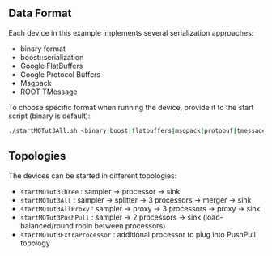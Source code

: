 ## Data Format

Each device in this example implements several serialization approaches:

- binary format
- boost::serialization
- Google FlatBuffers
- Google Protocol Buffers
- Msgpack
- ROOT TMessage

To choose specific format when running the device, provide it to the start script (binary is default):

```bash
./startMQTut3All.sh <binary|boost|flatbuffers|msgpack|protobuf|tmessage>
```

## Topologies

The devices can be started in different topologies:

- `startMQTut3Three` : sampler -> processor -> sink
- `startMQTut3All` : sampler -> splitter -> 3 processors -> merger -> sink
- `startMQTut3AllProxy` : sampler -> proxy -> 3 processors -> proxy -> sink
- `startMQTut3PushPull` : sampler -> 2 processors -> sink (load-balanced/round robin between processors)
- `startMQTut3ExtraProcessor` : additional processor to plug into PushPull topology
